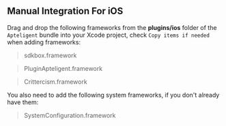 ## Manual Integration For iOS
Drag and drop the following frameworks from the __plugins/ios__ folder of the `Apteligent` bundle into your Xcode project, check `Copy items if needed` when
adding frameworks:

> sdkbox.framework

> PluginApteligent.framework

> Crittercism.framework

You also need to add the following system frameworks, if you don't already have them:

> SystemConfiguration.framework
